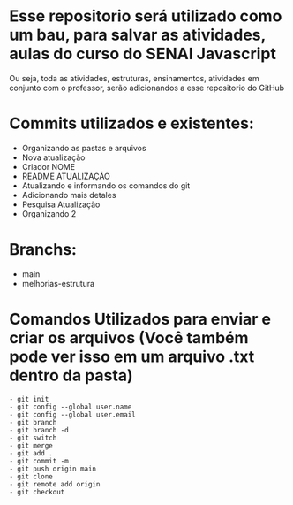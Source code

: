 # Esse repositorio será utilizado como um bau, para salvar as atividades, aulas do curso do SENAI Javascript 
Ou seja, toda as atividades, estruturas, ensinamentos, atividades em conjunto com o professor, serão adicionandos a esse repositorio do GitHub

# Commits utilizados e existentes: 
 - Organizando as pastas e arquivos
 - Nova atualização
 - Criador NOME
 - README ATUALIZAÇÃO
 - Atualizando e informando os comandos do git 
 - Adicionando mais detales
 - Pesquisa Atualização
 - Organizando 2 

# Branchs:
  - main
  - melhorias-estrutura

# Comandos Utilizados para enviar e criar os arquivos (Você também pode ver isso em um arquivo .txt dentro da pasta)
    - git init 
    - git config --global user.name
    - git config --global user.email
    - git branch
    - git branch -d 
    - git switch 
    - git merge
    - git add .
    - git commit -m
    - git push origin main
    - git clone   
    - git remote add origin
    - git checkout

